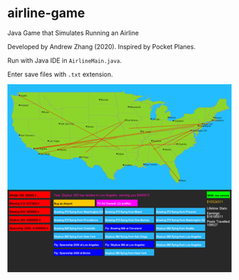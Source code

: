 # airline-game
Java Game that Simulates Running an Airline

Developed by Andrew Zhang (2020). Inspired by Pocket Planes. 

Run with Java IDE in `AirlineMain.java`. 

Enter save files with `.txt` extension.

![Game Screenshot](image.png "Airline Game")
